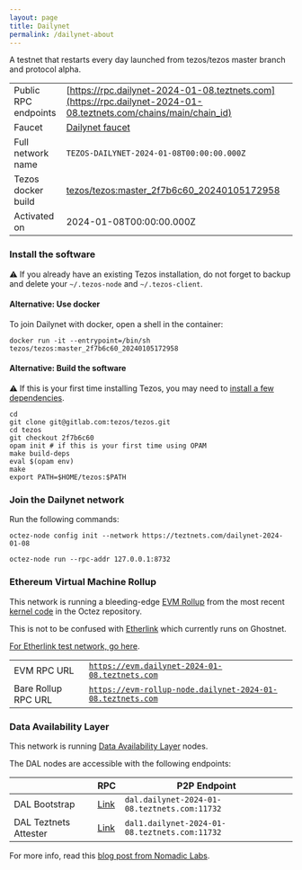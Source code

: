 ```yaml
---
layout: page
title: Dailynet
permalink: /dailynet-about
---
```


A testnet that restarts every day launched from tezos/tezos master branch and protocol alpha.

| | |
|-------|---------------------|
| Public RPC endpoints | [https://rpc.dailynet-2024-01-08.teztnets.com](https://rpc.dailynet-2024-01-08.teztnets.com/chains/main/chain_id)<br/> |
| Faucet | [Dailynet faucet](https://faucet.dailynet-2024-01-08.teztnets.com) |
| Full network name | `TEZOS-DAILYNET-2024-01-08T00:00:00.000Z` |
| Tezos docker build | [tezos/tezos:master_2f7b6c60_20240105172958](https://hub.docker.com/r/tezos/tezos/tags?page=1&ordering=last_updated&name=master_2f7b6c60_20240105172958) |
| Activated on | 2024-01-08T00:00:00.000Z |





### Install the software

⚠️  If you already have an existing Tezos installation, do not forget to backup and delete your `~/.tezos-node` and `~/.tezos-client`.



#### Alternative: Use docker

To join Dailynet with docker, open a shell in the container:

```
docker run -it --entrypoint=/bin/sh tezos/tezos:master_2f7b6c60_20240105172958
```

#### Alternative: Build the software

⚠️  If this is your first time installing Tezos, you may need to [install a few dependencies](https://tezos.gitlab.io/introduction/howtoget.html#setting-up-the-development-environment-from-scratch).

```
cd
git clone git@gitlab.com:tezos/tezos.git
cd tezos
git checkout 2f7b6c60
opam init # if this is your first time using OPAM
make build-deps
eval $(opam env)
make
export PATH=$HOME/tezos:$PATH
```

### Join the Dailynet network

Run the following commands:

```
octez-node config init --network https://teztnets.com/dailynet-2024-01-08

octez-node run --rpc-addr 127.0.0.1:8732
```


### Ethereum Virtual Machine Rollup

This network is running a bleeding-edge [EVM Rollup](https://docs.etherlink.com/welcome/what-is-etherlink) from the most recent [kernel code](https://gitlab.com/tezos/tezos/-/tree/master/etherlink) in the Octez repository.

This is not to be confused with [Etherlink](https://docs.etherlink.com/get-started/connect-your-wallet-to-etherlink) which currently runs on Ghostnet.

[For Etherlink test network, go here](https://docs.etherlink.com/get-started/connect-your-wallet-to-etherlink).

| | |
|-------|---------------------|
| EVM RPC URL | [`https://evm.dailynet-2024-01-08.teztnets.com`](https://evm.dailynet-2024-01-08.teztnets.com) |
| Bare Rollup RPC URL | [`https://evm-rollup-node.dailynet-2024-01-08.teztnets.com`](https://evm-rollup-node.dailynet-2024-01-08.teztnets.com/global/block/head) |




### Data Availability Layer

This network is running [Data Availability Layer](https://tezos.gitlab.io/shell/dal.html) nodes.


The DAL nodes are accessible with the following endpoints:

| | RPC | P2P Endpoint |
|------------|---------|--------------|
| DAL Bootstrap | [Link](https://dal-bootstrap-rpc.dailynet-2024-01-08.teztnets.com) | `dal.dailynet-2024-01-08.teztnets.com:11732` |
| DAL Teztnets Attester | [Link](https://dal-attester-rpc.dailynet-2024-01-08.teztnets.com) | `dal1.dailynet-2024-01-08.teztnets.com:11732` |


For more info, read this [blog post from Nomadic Labs](https://research-development.nomadic-labs.com/data-availability-layer-tezos.html).



